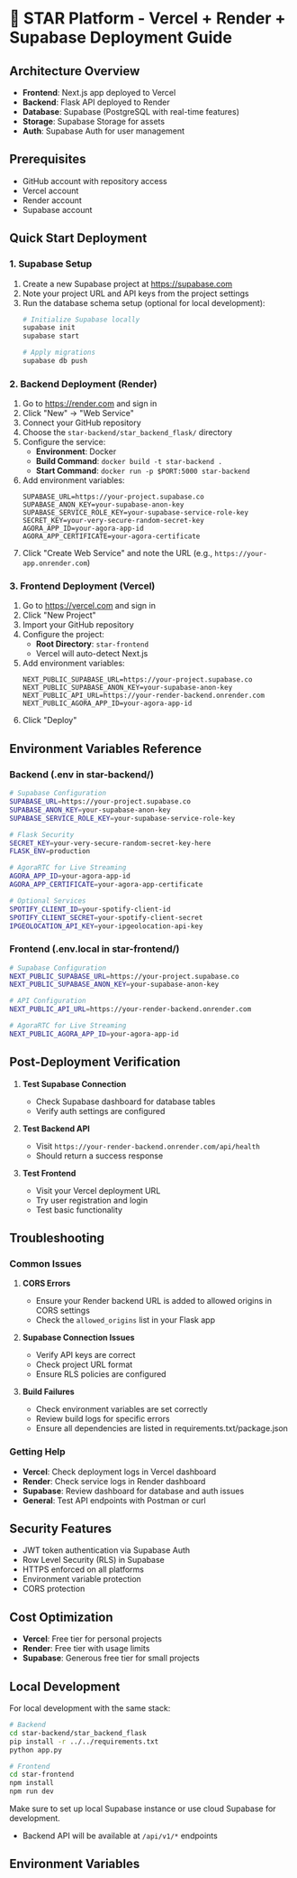 # 🌌 STAR Platform - Vercel + Render + Supabase Deployment Guide

## Architecture Overview

- **Frontend**: Next.js app deployed to Vercel
- **Backend**: Flask API deployed to Render
- **Database**: Supabase (PostgreSQL with real-time features)
- **Storage**: Supabase Storage for assets
- **Auth**: Supabase Auth for user management

## Prerequisites

- GitHub account with repository access
- Vercel account
- Render account
- Supabase account

## Quick Start Deployment

### 1. Supabase Setup

1. Create a new Supabase project at https://supabase.com
2. Note your project URL and API keys from the project settings
3. Run the database schema setup (optional for local development):
   ```bash
   # Initialize Supabase locally
   supabase init
   supabase start

   # Apply migrations
   supabase db push
   ```

### 2. Backend Deployment (Render)

1. Go to https://render.com and sign in
2. Click "New" → "Web Service"
3. Connect your GitHub repository
4. Choose the `star-backend/star_backend_flask/` directory
5. Configure the service:
   - **Environment**: Docker
   - **Build Command**: `docker build -t star-backend .`
   - **Start Command**: `docker run -p $PORT:5000 star-backend`
6. Add environment variables:
   ```
   SUPABASE_URL=https://your-project.supabase.co
   SUPABASE_ANON_KEY=your-supabase-anon-key
   SUPABASE_SERVICE_ROLE_KEY=your-supabase-service-role-key
   SECRET_KEY=your-very-secure-random-secret-key
   AGORA_APP_ID=your-agora-app-id
   AGORA_APP_CERTIFICATE=your-agora-certificate
   ```
7. Click "Create Web Service" and note the URL (e.g., `https://your-app.onrender.com`)

### 3. Frontend Deployment (Vercel)

1. Go to https://vercel.com and sign in
2. Click "New Project"
3. Import your GitHub repository
4. Configure the project:
   - **Root Directory**: `star-frontend`
   - Vercel will auto-detect Next.js
5. Add environment variables:
   ```
   NEXT_PUBLIC_SUPABASE_URL=https://your-project.supabase.co
   NEXT_PUBLIC_SUPABASE_ANON_KEY=your-supabase-anon-key
   NEXT_PUBLIC_API_URL=https://your-render-backend.onrender.com
   NEXT_PUBLIC_AGORA_APP_ID=your-agora-app-id
   ```
6. Click "Deploy"

## Environment Variables Reference

### Backend (.env in star-backend/)
```bash
# Supabase Configuration
SUPABASE_URL=https://your-project.supabase.co
SUPABASE_ANON_KEY=your-supabase-anon-key
SUPABASE_SERVICE_ROLE_KEY=your-supabase-service-role-key

# Flask Security
SECRET_KEY=your-very-secure-random-secret-key-here
FLASK_ENV=production

# AgoraRTC for Live Streaming
AGORA_APP_ID=your-agora-app-id
AGORA_APP_CERTIFICATE=your-agora-app-certificate

# Optional Services
SPOTIFY_CLIENT_ID=your-spotify-client-id
SPOTIFY_CLIENT_SECRET=your-spotify-client-secret
IPGEOLOCATION_API_KEY=your-ipgeolocation-api-key
```

### Frontend (.env.local in star-frontend/)
```bash
# Supabase Configuration
NEXT_PUBLIC_SUPABASE_URL=https://your-project.supabase.co
NEXT_PUBLIC_SUPABASE_ANON_KEY=your-supabase-anon-key

# API Configuration
NEXT_PUBLIC_API_URL=https://your-render-backend.onrender.com

# AgoraRTC for Live Streaming
NEXT_PUBLIC_AGORA_APP_ID=your-agora-app-id
```

## Post-Deployment Verification

1. **Test Supabase Connection**
   - Check Supabase dashboard for database tables
   - Verify auth settings are configured

2. **Test Backend API**
   - Visit `https://your-render-backend.onrender.com/api/health`
   - Should return a success response

3. **Test Frontend**
   - Visit your Vercel deployment URL
   - Try user registration and login
   - Test basic functionality

## Troubleshooting

### Common Issues

1. **CORS Errors**
   - Ensure your Render backend URL is added to allowed origins in CORS settings
   - Check the `allowed_origins` list in your Flask app

2. **Supabase Connection Issues**
   - Verify API keys are correct
   - Check project URL format
   - Ensure RLS policies are configured

3. **Build Failures**
   - Check environment variables are set correctly
   - Review build logs for specific errors
   - Ensure all dependencies are listed in requirements.txt/package.json

### Getting Help

- **Vercel**: Check deployment logs in Vercel dashboard
- **Render**: Check service logs in Render dashboard
- **Supabase**: Review dashboard for database and auth issues
- **General**: Test API endpoints with Postman or curl

## Security Features

- JWT token authentication via Supabase Auth
- Row Level Security (RLS) in Supabase
- HTTPS enforced on all platforms
- Environment variable protection
- CORS protection

## Cost Optimization

- **Vercel**: Free tier for personal projects
- **Render**: Free tier with usage limits
- **Supabase**: Generous free tier for small projects

## Local Development

For local development with the same stack:

```bash
# Backend
cd star-backend/star_backend_flask
pip install -r ../../requirements.txt
python app.py

# Frontend
cd star-frontend
npm install
npm run dev
```

Make sure to set up local Supabase instance or use cloud Supabase for development.
   - Backend API will be available at `/api/v1/*` endpoints

## Environment Variables